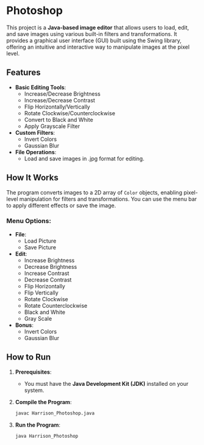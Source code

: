 # Photoshop

This project is a **Java-based image editor** that allows users to load, edit, and save images using various built-in filters and transformations. It provides a graphical user interface (GUI) built using the Swing library, offering an intuitive and interactive way to manipulate images at the pixel level.

## Features

- **Basic Editing Tools**: 
  - Increase/Decrease Brightness
  - Increase/Decrease Contrast
  - Flip Horizontally/Vertically
  - Rotate Clockwise/Counterclockwise
  - Convert to Black and White
  - Apply Grayscale Filter
- **Custom Filters**: 
  - Invert Colors
  - Gaussian Blur
- **File Operations**: 
  - Load and save images in .jpg format for editing.
  
## How It Works

The program converts images to a 2D array of `Color` objects, enabling pixel-level manipulation for filters and transformations. You can use the menu bar to apply different effects or save the image.

### Menu Options:
- **File**:
  - Load Picture
  - Save Picture
- **Edit**:
  - Increase Brightness
  - Decrease Brightness
  - Increase Contrast
  - Decrease Contrast
  - Flip Horizontally
  - Flip Vertically
  - Rotate Clockwise
  - Rotate Counterclockwise
  - Black and White
  - Gray Scale
- **Bonus**:
  - Invert Colors
  - Gaussian Blur

## How to Run

1. **Prerequisites**:
   - You must have the **Java Development Kit (JDK)** installed on your system.

2. **Compile the Program**:
     ```bash
     javac Harrison_Photoshop.java
3. **Run the Program**:
     ```bash
     java Harrison_Photoshop
